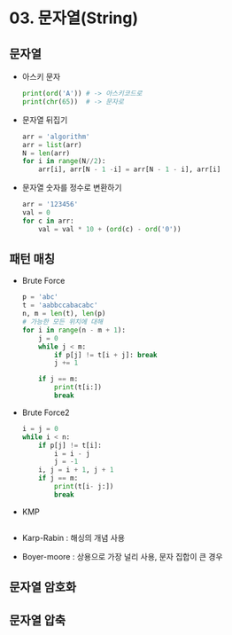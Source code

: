 # 03. 문자열(String)

## 문자열

* 아스키 문자

  ```python
  print(ord('A')) # -> 아스키코드로
  print(chr(65))  # -> 문자로
  ```

* 문자열 뒤집기

  ```python
  arr = 'algorithm'
  arr = list(arr)
  N = len(arr)
  for i in range(N//2):
      arr[i], arr[N - 1 -i] = arr[N - 1 - i], arr[i]
  ```

* 문자열 숫자를 정수로 변환하기

  ```python
  arr = '123456'
  val = 0
  for c in arr:
      val = val * 10 + (ord(c) - ord('0'))
  ```

  

## 패턴 매칭

* Brute Force

  ```python
  p = 'abc'
  t = 'aabbccabacabc'
  n, m = len(t), len(p)
  # 가능한 모든 위치에 대해
  for i in range(n - m + 1):
      j = 0
      while j < m:
          if p[j] != t[i + j]: break
          j += 1
  
      if j == m:
          print(t[i:])
          break
  ```

* Brute Force2

  ```python
  i = j = 0
  while i < n:
      if p[j] != t[i]:
          i = i - j
          j = -1
      i, j = i + 1, j + 1
      if j == m:
          print(t[i- j:])
          break
  ```

* KMP

  ```python
  
  ```

* Karp-Rabin : 해싱의 개념 사용

* Boyer-moore : 상용으로 가장 널리 사용, 문자 집합이 큰 경우 

## 문자열 암호화



## 문자열 압축

